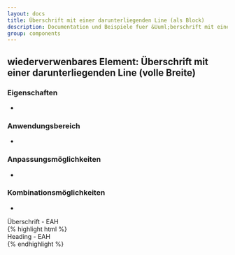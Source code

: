 ```yaml
---
layout: docs
title: Überschrift mit einer darunterliegenden Line (als Block)
description: Documentation und Beispiele fuer &Uuml;berschrift mit einer darunterliegenden Line (volle Breite)
group: components
---
```


## wiederverwenbares Element: Überschrift mit einer darunterliegenden Line (volle Breite)
### Eigenschaften
*

### Anwendungsbereich
*

### Anpassungsmöglichkeiten
*

### Kombinationsmöglichkeiten
*

<!-- eah green -->
<section>
  <section class="headingUnderlineFullWidth-wrapper headingUnderlineFullWidth-green">
    <span class="title">Überschrift - EAH</span>
  </section>
</section>
{% highlight html %}
<section>
  <section class="headingUnderlineFullWidth-wrapper headingUnderlineFullWidth-green">
    <span class="title">Heading - EAH</span>
  </section>
</section>
{% endhighlight %}
